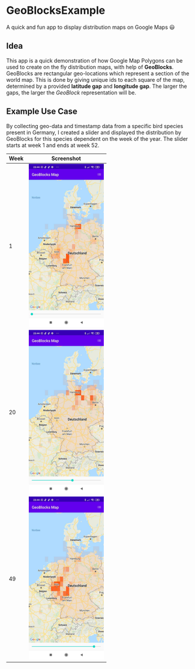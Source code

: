 # GeoBlocksExample
A quick and fun app to display distribution maps on Google Maps :smiley:

Idea
---
This app is a quick demonstration of how Google Map Polygons can be used to create on the fly distribution maps, with help of **GeoBlocks**. GeoBlocks are rectangular geo-locations which represent a section of the world map. This is done by giving unique ids to each square of the map, determined by a provided **latitude gap** and **longitude gap**. The larger the gaps, the larger the *GeoBlock* representation will be.

Example Use Case
---
By collecting geo-data and timestamp data from a specific bird species present in Germany, I created a slider and displayed the distribution by GeoBlocks for this species dependent on the week of the year. The slider starts at week 1 and ends at week 52.

| Week          | Screenshot      |
| ------------- |:-------------:|
| 1      |  <img src="Screenshot_2020-10-31-23-44-37-681_com.ipifanisoft.geoblocksexample.jpg" alt="drawing" width="200"/> |
| 20     |  <img src="Screenshot_2020-10-31-23-44-43-793_com.ipifanisoft.geoblocksexample.jpg" alt="drawing" width="200"/>  | 
| 49     |  <img src="Screenshot_2020-10-31-23-44-49-307_com.ipifanisoft.geoblocksexample.jpg" alt="drawing" width="200"/>  |

